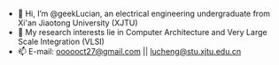 - 👋 Hi, I’m @geekLucian, an electrical engineering undergraduate from Xi'an Jiaotong University (XJTU)
- 👀 My research interests lie in Computer Architecture and Very Large Scale Integration (VLSI)
- 📫 E-mail: oooooct27@gmail.com || lucheng@stu.xjtu.edu.cn

<!---
geekLucian/geekLucian is a ✨ special ✨ repository because its `README.md` (this file) appears on your GitHub profile.
You can click the Preview link to take a look at your changes.
--->
